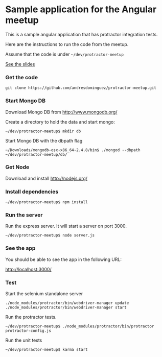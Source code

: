 Sample application for the Angular meetup
=========================================

This is a sample angular application that has protractor integration tests.

Here are the instructions to run the code from the meetup.

Assume that the code is under `~/dev/protractor-meetup`

[See the slides](https://docs.google.com/presentation/d/17smHJYFXB_hoFEUIKBU1zjHCT_iswVQiLFpcCv8ud6E/view#slide=id.p)

### Get the code
```
git clone https://github.com/andresdominguez/protractor-meetup.git
```

### Start Mongo DB
Download Mongo DB from http://www.mongodb.org/ 

Create a directory to hold the data and start mongo:

```
~/dev/protractor-meetup$ mkdir db
```

Start Mongo DB with the dbpath flag

```
~/Downloads/mongodb-osx-x86_64-2.4.8/bin$ ./mongod --dbpath ~/dev/protractor-meetup/db/
```

### Get Node
Download and install http://nodejs.org/

### Install dependencies
```
~/dev/protractor-meetup$ npm install
```

### Run the server

Run the express server. It will start a server on port 3000.

```
~/dev/protractor-meetup$ node server.js
```

### See the app
You should be able to see the app in the following URL:

[http://localhost:3000/](http://localhost:3000/)

### Test

Start the selenium standalone server

```
./node_modules/protractor/bin/webdriver-manager update
./node_modules/protractor/bin/webdriver-manager start
```

Run the protractor tests.

```
~/dev/protractor-meetup$ ./node_modules/protractor/bin/protractor protractor-config.js
```
 
Run the unit tests

```
~/dev/protractor-meetup$ karma start
```
